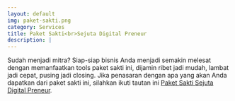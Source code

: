 ```yaml
---
layout: default
img: paket-sakti.png
category: Services
title: Paket Sakti<br>Sejuta Digital Preneur
description: |
---
```

  Sudah menjadi mitra? Siap-siap bisnis Anda menjadi semakin melesat dengan memanfaatkan tools paket sakti ini, dijamin ribet jadi mudah, lambat jadi cepat, pusing jadi closing. Jika penasaran dengan apa yang akan Anda dapatkan dari paket sakti ini, silahkan ikuti tautan ini [Paket Sakti Sejuta Digital Preneur](http://sejutaproduk.com/adminpreneur/paket-sakti).
